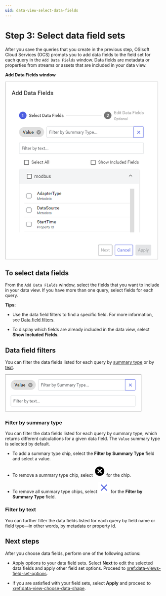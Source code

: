 ```yaml
---
uid: data-view-select-data-fields
---
```


# Step 3: Select data field sets

After you save the queries that you create in the previous step, OSIsoft Cloud Services (OCS) prompts you to add data fields to the field set for each query in the `Add Data Fields` window. Data fields are metadata or properties from streams or assets that are included in your data view.

**Add Data Fields window**

![add data fields window](_images/add-data-fields.png)

## To select data fields

From the `Add Data Fields` window, select the fields that you want to include in your data view. If you have more than one query, select fields for each query.

**Tips:** 

- Use the data field filters to find a specific field. For more information, see [Data field filters](#data-field-filters).

- To display which fields are already included in the data view, select **Show Included Fields**.

## Data field filters

You can filter the data fields listed for each query by [summary type](#filter-by-summary-type) or by [text](#filter-by-text).

![add data fields filters](_images/add-data-fields-filter.png)

### Filter by summary type

You can filter the data fields listed for each query by summary type, which returns different calculations for a given data field. The `Value` summary type is selected by default.

- To add a summary type chip, select the **Filter by Summary Type** field and select a value.

- To remove a summary type chip, select ![alt](../../_icons/default/close-circle.svg) for the chip.

- To remove all summary type chips, select ![alt](../../_icons/branded/close.svg) for the **Filter by Summary Type** field.

### Filter by text

You can further filter the data fields listed for each query by field name or field type—in other words, by metadata or property id.

## Next steps

After you choose data fields, perform one of the following actions:

- Apply options to your data field sets. Select **Next** to edit the selected data fields and apply other field set options. Proceed to <xref:data-views-field-set-options>.

- If you are satisfied with your field sets, select **Apply** and proceed to <xref:data-view-choose-data-shape>.